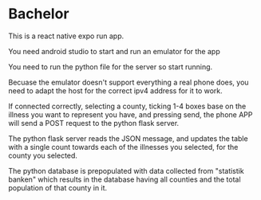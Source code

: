 # Bachelor

This is a react native expo run app.

You need android studio to start and run an emulator for the app

You need to run the python file for the server so start running.

Becuase the emulator doesn't support everything a real phone does, you need to adapt the host for the correct ipv4 address for it to work.

If connected correctly, selecting a county, ticking 1-4 boxes base on the illness you want to represent you have, and pressing send, the phone APP will send a POST request to the python flask server.

The python flask server reads the JSON message, and updates the table with a single count towards each of the illnesses you selected, for the county you selected.

The python database is prepopulated with data collected from "statistik banken" which results in the database having all counties and the total population of that county in it.
